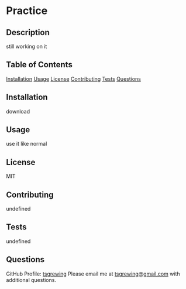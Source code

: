 # Practice

  ## Description
  still working on it
  
  ## Table of Contents
  [Installation](#Installation)
  [Usage](#Usage)
  [License](#License)
  [Contributing](#Contributing)
  [Tests](#Tests)
  [Questions](#Questions)
  
  ## Installation
  download
  
  ## Usage
  use it like normal
  
  ## License
  MIT
  
  ## Contributing
  undefined
  
  ## Tests
  undefined
  
  ## Questions 
  GitHub Profile: [tsgrewing](http://github.com/tsgrewing)
  Please email me at tsgrewing@gmail.com with additional questions.